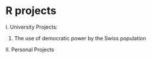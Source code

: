 # R projects
I. University Projects:
  1. The use of democratic power by the Swiss population


II. Personal Projects
